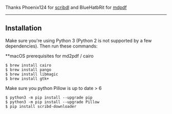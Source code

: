 Thanks Phoenix124 for [scribdl](https://github.com/Phoenix124/scribd-downloader) and BlueHatbRit for [mdpdf](https://github.com/BlueHatbRit/mdpdf)

------------
Installation
------------

Make sure you're using Python 3 (Python 2 is not supported by a few dependencies).
Then run these commands:

**macOS prerequisites for md2pdf / cairo



	$ brew install cairo
	$ brew install pango
	$ brew install libmagic
	$ brew install gtk+

Make sure you python Pillow is up to date > 6



	$ python3 -m pip install --upgrade pip
	$ python3 -m pip install --upgrade Pillow
	$ pip install scribd-downloader
